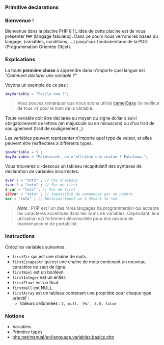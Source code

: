 ### Primitive declarations

### Bienvenue !

Bienvenue dans la piscine PHP 8 ! L'idée de cette piscine est de vous présenter `PHP` (langage fabuleux).
Dans ce cours nous verrons les bases du langage, (variables, conditions, ...) jusqu'aux fondamentaux de la POO (Programmation Orientée Objet).

### Explications

La toute **première chose** à apprendre dans n'importe quel langue est *"Comment déclarer une variable ?"*

Voyons un exemple de ce pas : 

```php
$myVariable = "Facile non ?";
```

> Vous pouvez remarquer que nous avons utilisé [camelCase](https://en.wikipedia.org/wiki/Camel_case) (le meilleur de tous 🔥) pour le nom de la variable.

Toute variable doit être déclarée au moyen du signe dollar `$` suivi obligatoirement de lettres (en majuscule ou en minuscule) ou d'un trait de soulignement (trait de soulignement _).

Les variables peuvent représenter n'importe quel type de valeur, et elles peuvent être réaffectées à différents types.

```php
$maVariable = 5 ;
$myVariable = "Maintenant, on m'attribue une chaîne ! Fabuleux.";
```

Vous trouverez ci-dessous un tableau récapitulatif des syntaxes de déclaration de variables incorrectes.

```php
$var 1 = "toto" ; // Pas d'espace
$var-1 = "toto" ; // Pas de tiret
$-var = "toto" ; // Pas de tiret
$20var = "toto" ; // Impossible de commencer par un nombre
var = "toto" ; // Nécessairement un $ devant le nom
```

> **_Note_** : PHP est l'un des rares langages de programmation qui accepte les caractères accentués dans les noms de variables. Cependant, leur utilisation est fortement déconseillée pour des raisons de maintenance et de portabilité.

### Instructions

Créez les variables suivantes :

- `firstStr` qui est une chaîne de mots.
- `firstEscapeStr` qui est une chaîne de mots contenant un nouveau caractère de saut de ligne.
- `firstBool` est un booléen.
- `firstInteger` est un entier.
- `firstFloat` est un float.
- `firstNull` est NULL.
- `firstArray` est un tableau contenant une propriété pour chaque type primitif :
  - Valeurs ordonnées : `2, null, 'Hi', 5.5, false`

### Notions

- Variables
- Primitive types
- [php.net/manual/en/language.variables.basics.php](https://php.net/manual/en/language.variables.basics.php)